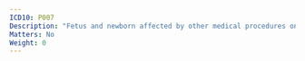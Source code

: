 ```yaml
---
ICD10: P007
Description: "Fetus and newborn affected by other medical procedures on mother, not elsewhere classified"
Matters: No
Weight: 0
---
```



